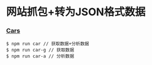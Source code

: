 # 网站抓包+转为JSON格式数据

### [Cars](http://rr3.wikia.com)

```
$ npm run car // 获取数据+分析数据
$ npm run car-g // 获取数据
$ npm run car-a // 分析数据
```
